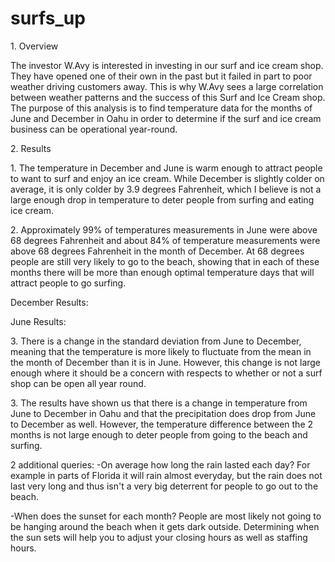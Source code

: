 # surfs_up
<p>1. Overview<p>
<p>The investor W.Avy is interested in investing in our surf and ice cream shop. They have opened one of their own in the past but it failed in part to poor weather driving customers away. This is why W.Avy sees a large correlation between weather patterns and the success of this Surf and Ice Cream shop. The purpose of this analysis is to find temperature data for the months of June and December in Oahu in order to determine if the surf and ice cream business can be operational year-round.<p>

<p>2. Results<p>
	<p>1. The temperature in December and June is warm enough to attract people to want to surf and enjoy an ice cream. While December is slightly colder on average, it is only 	colder by 3.9 degrees Fahrenheit, which I believe is not a large enough drop in temperature to deter people from surfing and eating ice cream.<p>
	<p>2. Approximately 99% of temperatures measurements in June were above 68 degrees Fahrenheit and about 84% of temperature measurements were above 68 degrees Fahrenheit in 	the month of December. At 68 degrees people are still very likely to go to the beach, showing that in each of these months there will be more than enough optimal temperature days that will attract people to go surfing.<p>
	<p>December Results: <https://github.com/JoePizz/surfs_up/blob/main/Screen%20Shot%202021-10-24%20at%2010.49.05%20AM.png><p>
	<p>June Results: <https://github.com/JoePizz/surfs_up/blob/main/Screen%20Shot%202021-10-24%20at%2010.49.20%20AM.png><p>
	<p>3. There is a change in the standard deviation from June to December, meaning that the temperature is more likely to fluctuate from the mean in the month of December than it is in June. However, this change is not large enough where it should be a concern with respects to whether or not a surf shop can be open all year round.<p>

<p>3. The results have shown us that there is a change in temperature from June to December in Oahu and that the precipitation does drop from June to December as well. However, the temperature difference between the 2 months is not large enough to deter people from going to the beach and surfing.<p>
	<p>2 additional queries: -On average how long the rain lasted each day? For example in parts of Florida it will rain almost everyday, but the rain does not last very long 				and thus isn't a very big deterrent for people to go out to the beach.<p>
<p>-When does the sunset for each month? People are most likely not going to be hanging around the beach when it gets dark outside. Determining when the sun sets will help you to adjust your closing hours as well as staffing hours.<p>
